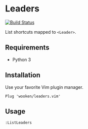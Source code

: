 # Leaders

[![Build Status](https://travis-ci.org/wooken/leaders.vim.svg?branch=master)](https://travis-ci.org/wooken/leaders.vim)

List shortcuts mapped to `<Leader>`.

## Requirements

- Python 3

## Installation

Use your favorite Vim plugin manager.

```
Plug 'wooken/leaders.vim'
```

## Usage

`:ListLeaders`
